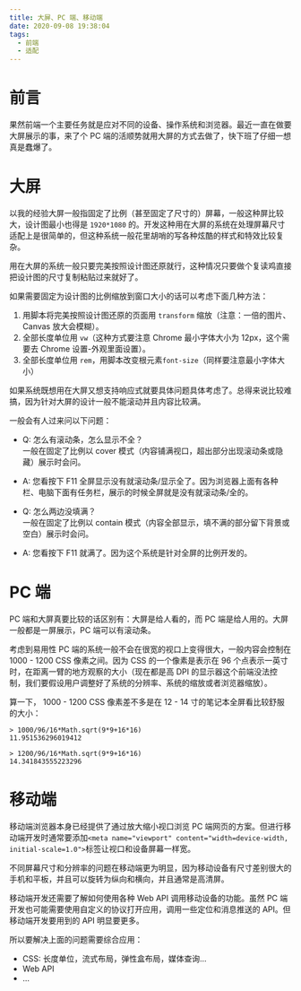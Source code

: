 ```yaml
---
title: 大屏、PC 端、移动端
date: 2020-09-08 19:38:04
tags:
  - 前端
  - 适配
---
```


# 前言

果然前端一个主要任务就是应对不同的设备、操作系统和浏览器。最近一直在做要大屏展示的事，来了个 PC 端的活顺势就用大屏的方式去做了，快下班了仔细一想真是蠢爆了。

# 大屏

以我的经验大屏一般指固定了比例（甚至固定了尺寸的）屏幕，一般这种屏比较大，设计图最小也得是 `1920*1080` 的。开发这种用在大屏的系统在处理屏幕尺寸适配上是很简单的，但这种系统一般花里胡哨的写各种炫酷的样式和特效比较复杂。

用在大屏的系统一般只要完美按照设计图还原就行，这种情况只要做个复读鸡直接把设计图的尺寸复制粘贴过来就好了。

如果需要固定为设计图的比例缩放到窗口大小的话可以考虑下面几种方法：

1. 用脚本将完美按照设计图还原的页面用 `transform` 缩放（注意：一倍的图片、Canvas 放大会模糊）。
2. 全部长度单位用 `vw`（这种方式要注意 Chrome 最小字体大小为 12px，这个需要去 Chrome 设置-外观里面设置）。
3. 全部长度单位用 `rem`，用脚本改变根元素`font-size`（同样要注意最小字体大小）

如果系统既想用在大屏又想支持响应式就要具体问题具体考虑了。总得来说比较难搞，因为针对大屏的设计一般不能滚动并且内容比较满。

一般会有人过来问以下问题：

- Q: 怎么有滚动条，怎么显示不全？\
  一般在固定了比例以 cover 模式（内容铺满视口，超出部分出现滚动条或隐藏）展示时会问。
- A: 您看按下 F11 全屏显示没有就滚动条/显示全了。因为浏览器上面有各种栏、电脑下面有任务栏，展示的时候全屏就是没有就滚动条/全的。

- Q: 怎么两边没填满？\
  一般在固定了比例以 contain 模式（内容全部显示，填不满的部分留下背景或空白）展示时会问。
- A: 您看按下 F11 就满了。因为这个系统是针对全屏的比例开发的。

# PC 端

PC 端和大屏真要比较的话区别有：大屏是给人看的，而 PC 端是给人用的。大屏一般都是一屏展示，PC 端可以有滚动条。

考虑到易用性 PC 端的系统一般不会在很宽的视口上变得很大，一般内容会控制在 1000 - 1200 CSS 像素之间。因为 CSS 的一个像素是表示在 96 个点表示一英寸时，在距离一臂的地方观察的大小（现在都是高 DPI 的显示器这个前端没法控制，我们要假设用户调整好了系统的分辨率、系统的缩放或者浏览器缩放）。

算一下， 1000 - 1200 CSS 像素差不多是在 12 - 14 寸的笔记本全屏看比较舒服的大小：

```text
> 1000/96/16*Math.sqrt(9*9+16*16)
11.951536296019412

> 1200/96/16*Math.sqrt(9*9+16*16)
14.341843555223296
```

# 移动端

移动端浏览器本身已经提供了通过放大缩小视口浏览 PC 端网页的方案。但进行移动端开发时通常要添加`<meta name="viewport" content="width=device-width, initial-scale=1.0">`标签让视口和设备屏幕一样宽。

不同屏幕尺寸和分辨率的问题在移动端更为明显，因为移动设备有尺寸差别很大的手机和平板，并且可以旋转为纵向和横向，并且通常是高清屏。

移动端开发还需要了解如何使用各种 Web API 调用移动设备的功能。虽然 PC 端开发也可能需要使用自定义的协议打开应用，调用一些定位和消息推送的 API。但移动端开发要用到的 API 明显要更多。

所以要解决上面的问题需要综合应用：

- CSS: 长度单位，流式布局，弹性盒布局，媒体查询...
- Web API
- ...
